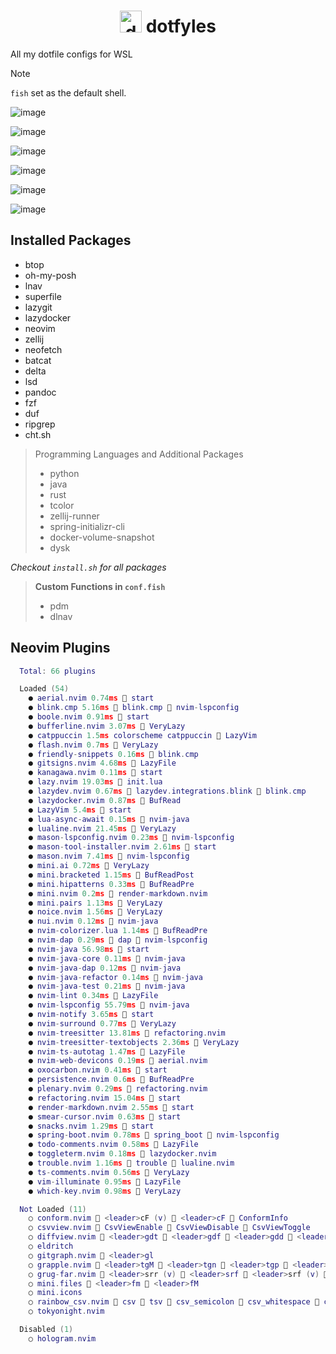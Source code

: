 <div align="center">
  
# <img src="https://github.com/user-attachments/assets/c8e7d446-324a-430e-8d15-b2cac2e9fba0" alt="docker-svgrepo-com" style="width: 35px; height: 35px;"> dotfyles

</div>

All my dotfile configs for WSL

> [!Note]
> `fish` set as the default shell.

![image](https://github.com/user-attachments/assets/8c84b7f0-27db-4ba9-922c-676ad4c32b45)

![image](https://github.com/user-attachments/assets/0ba790b2-c882-4c20-9c3a-2c9b20ab1d69)

![image](https://github.com/user-attachments/assets/a3479b1a-eb5e-4aea-98cd-3a6736b07fdb)

![image](https://github.com/user-attachments/assets/a048593d-7dd2-4c37-861f-645dcfdbc815)

![image](https://github.com/user-attachments/assets/58e812ba-8662-4f78-93a3-85cc1fb2cf98)

![image](https://github.com/user-attachments/assets/9ddf8bae-4447-4474-acef-c0cb9ab8fdd9)

## Installed Packages

- btop
- oh-my-posh
- lnav
- superfile
- lazygit
- lazydocker
- neovim
- zellij
- neofetch
- batcat
- delta
- lsd
- pandoc
- fzf
- duf
- ripgrep
- cht.sh

> Programming Languages and Additional Packages
>
> - python
> - java
> - rust
> - tcolor
> - zellij-runner
> - spring-initializr-cli
> - docker-volume-snapshot
> - dysk

_Checkout `install.sh` for all packages_

> **Custom Functions in `conf.fish`**
>
> - pdm
> - dlnav

## Neovim Plugins

```lua
  Total: 66 plugins

  Loaded (54)
    ● aerial.nvim 0.74ms  start
    ● blink.cmp 5.16ms 󰢱 blink.cmp  nvim-lspconfig
    ● boole.nvim 0.91ms  start
    ● bufferline.nvim 3.07ms  VeryLazy
    ● catppuccin 1.5ms colorscheme catppuccin  LazyVim
    ● flash.nvim 0.7ms  VeryLazy
    ● friendly-snippets 0.16ms  blink.cmp
    ● gitsigns.nvim 4.68ms  LazyFile
    ● kanagawa.nvim 0.11ms  start
    ● lazy.nvim 19.03ms  init.lua
    ● lazydev.nvim 0.67ms 󰢱 lazydev.integrations.blink  blink.cmp
    ● lazydocker.nvim 0.87ms  BufRead
    ● LazyVim 5.4ms  start
    ● lua-async-await 0.15ms  nvim-java
    ● lualine.nvim 21.45ms  VeryLazy
    ● mason-lspconfig.nvim 0.23ms  nvim-lspconfig
    ● mason-tool-installer.nvim 2.61ms  start
    ● mason.nvim 7.41ms  nvim-lspconfig
    ● mini.ai 0.72ms  VeryLazy
    ● mini.bracketed 1.15ms  BufReadPost
    ● mini.hipatterns 0.33ms  BufReadPre
    ● mini.nvim 0.2ms  render-markdown.nvim
    ● mini.pairs 1.13ms  VeryLazy
    ● noice.nvim 1.56ms  VeryLazy
    ● nui.nvim 0.12ms  nvim-java
    ● nvim-colorizer.lua 1.14ms  BufReadPre
    ● nvim-dap 0.29ms 󰢱 dap  nvim-lspconfig
    ● nvim-java 56.98ms  start
    ● nvim-java-core 0.11ms  nvim-java
    ● nvim-java-dap 0.12ms  nvim-java
    ● nvim-java-refactor 0.14ms  nvim-java
    ● nvim-java-test 0.21ms  nvim-java
    ● nvim-lint 0.34ms  LazyFile
    ● nvim-lspconfig 55.79ms  nvim-java
    ● nvim-notify 3.65ms  start
    ● nvim-surround 0.77ms  VeryLazy
    ● nvim-treesitter 13.81ms  refactoring.nvim
    ● nvim-treesitter-textobjects 2.36ms  VeryLazy
    ● nvim-ts-autotag 1.47ms  LazyFile
    ● nvim-web-devicons 0.19ms  aerial.nvim
    ● oxocarbon.nvim 0.41ms  start
    ● persistence.nvim 0.6ms  BufReadPre
    ● plenary.nvim 0.29ms  refactoring.nvim
    ● refactoring.nvim 15.04ms  start
    ● render-markdown.nvim 2.55ms  start
    ● smear-cursor.nvim 0.63ms  start
    ● snacks.nvim 1.29ms  start
    ● spring-boot.nvim 0.78ms 󰢱 spring_boot  nvim-lspconfig
    ● todo-comments.nvim 0.58ms  LazyFile
    ● toggleterm.nvim 0.18ms  lazydocker.nvim
    ● trouble.nvim 1.16ms 󰢱 trouble  lualine.nvim
    ● ts-comments.nvim 0.56ms  VeryLazy
    ● vim-illuminate 0.95ms  LazyFile
    ● which-key.nvim 0.98ms  VeryLazy

  Not Loaded (11)
    ○ conform.nvim  <leader>cF (v)  <leader>cF  ConformInfo
    ○ csvview.nvim  CsvViewEnable  CsvViewDisable  CsvViewToggle
    ○ diffview.nvim  <leader>gdt  <leader>gdf  <leader>gdd  <leader>gdc  DiffviewOpen  DiffviewClose  DiffviewToggleFiles  DiffviewFocusFiles  gitgraph.nvim
    ○ eldritch
    ○ gitgraph.nvim  <leader>gl
    ○ grapple.nvim  <leader>tgM  <leader>tgn  <leader>tgp  <leader>tgm
    ○ grug-far.nvim  <leader>srr (v)  <leader>srf  <leader>srf (v)  <leader>src  <leader>src (v)  <leader>sr  <leader>sr (v)  <leader>srr  GrugFar
    ○ mini.files  <leader>fm  <leader>fM
    ○ mini.icons
    ○ rainbow_csv.nvim  csv  tsv  csv_semicolon  csv_whitespace  csv_pipe  rfc_csv  rfc_semicolon  RainbowMultiDelim  RainbowDelim  RainbowDelimSimple  RainbowDelimQuoted
    ○ tokyonight.nvim

  Disabled (1)
    ○ hologram.nvim
```
